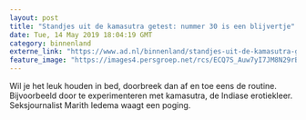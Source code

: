 ```yaml
---
layout: post
title: "Standjes uit de kamasutra getest: nummer 30 is een blijvertje"
date: Tue, 14 May 2019 18:04:19 GMT
category: binnenland
externe_link: "https://www.ad.nl/binnenland/standjes-uit-de-kamasutra-getest-nummer-30-is-een-blijvertje~a4e268e9/"
feature_image: "https://images4.persgroep.net/rcs/ECQ7S_Auw7yI7JM8N29rBK8TCjA/diocontent/31722850/_fitwidth/400/?appId=21791a8992982cd8da851550a453bd7f&quality=0.7"
---
```


Wil je het leuk houden in bed, doorbreek dan af en toe eens de routine. Bijvoorbeeld door te experimenteren met kamasutra, de Indiase erotiekleer. Seksjournalist Marith Iedema waagt een poging.
